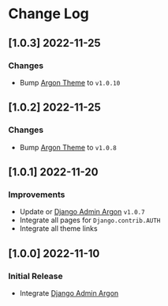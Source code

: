 # Change Log

## [1.0.3] 2022-11-25
### Changes

- Bump [Argon Theme](https://github.com/app-generator/django-admin-argon-dashboard) to `v1.0.10`

## [1.0.2] 2022-11-25
### Changes

- Bump [Argon Theme](https://github.com/app-generator/django-admin-argon-dashboard) to `v1.0.8`

## [1.0.1] 2022-11-20
### Improvements

- Update or [Django Admin Argon](https://github.com/app-generator/django-admin-argon-dashboard) `v1.0.7`
- Integrate all pages for `Django.contrib.AUTH`
- Integrate all theme links

## [1.0.0] 2022-11-10
### Initial Release

- Integrate [Django Admin Argon](https://github.com/app-generator/django-admin-argon-dashboard)
